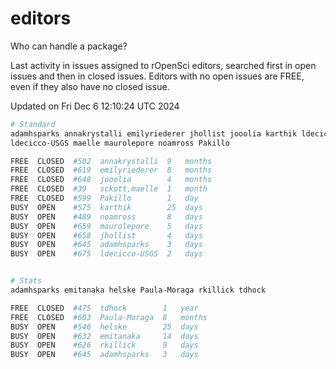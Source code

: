 # editors

Who can handle a package?

Last activity in issues assigned to rOpenSci editors, searched first in open
issues and then in closed issues. Editors with no open issues are FREE, even if
they also have no closed issue.


Updated on Fri Dec 6 12:10:24 UTC 2024

```bash
# Standard
adamhsparks annakrystalli emilyriederer jhollist jooolia karthik ldecicco
ldecicco-USGS maelle maurolepore noamross Pakillo

FREE  CLOSED  #502  annakrystalli  9   months
FREE  CLOSED  #619  emilyriederer  8   months
FREE  CLOSED  #648  jooolia        4   months
FREE  CLOSED  #39   sckott,maelle  1   month
FREE  CLOSED  #599  Pakillo        1   day
BUSY  OPEN    #575  karthik        25  days
BUSY  OPEN    #489  noamross       8   days
BUSY  OPEN    #659  maurolepore    5   days
BUSY  OPEN    #658  jhollist       4   days
BUSY  OPEN    #645  adamhsparks    3   days
BUSY  OPEN    #675  ldecicco-USGS  2   days


# Stats
adamhsparks emitanaka helske Paula-Moraga rkillick tdhock

FREE  CLOSED  #475  tdhock        1   year
FREE  CLOSED  #603  Paula-Moraga  8   months
BUSY  OPEN    #546  helske        25  days
BUSY  OPEN    #632  emitanaka     14  days
BUSY  OPEN    #626  rkillick      9   days
BUSY  OPEN    #645  adamhsparks   3   days
```
